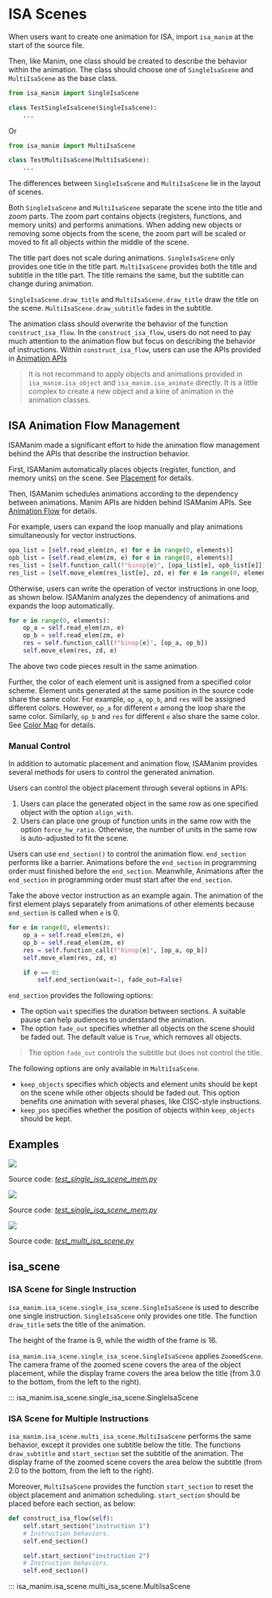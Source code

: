
# ISA Scenes

When users want to create one animation for ISA, import `isa_manim` at the start of the source file.

Then, like Manim, one class should be created to describe the behavior within the animation. The class should choose one of `SingleIsaScene` and `MultiIsaScene` as the base class.

``` python
from isa_manim import SingleIsaScene 

class TestSingleIsaScene(SingleIsaScene):
    ...
```

Or

``` python
from isa_manim import MultiIsaScene

class TestMultiIsaScene(MultiIsaScene):
    ...
```

The differences between `SingleIsaScene` and `MultiIsaScene` lie in the layout of scenes.

Both `SingleIsaScene` and `MultiIsaScene` separate the scene into the title and zoom parts. The zoom part contains objects (registers, functions, and memory units) and performs animations. When adding new objects or removing some objects from the scene, the zoom part will be scaled or moved to fit all objects within the middle of the scene.

The title part does not scale during animations. `SingleIsaScene` only provides one title in the title part. `MultiIsaScene` provides both the title and subtitle in the title part. The title remains the same, but the subtitle can change during animation.

`SingleIsaScene.draw_title` and `MultiIsaScene.draw_title` draw the title on the scene. `MultiIsaScene.draw_subtitle` fades in the subtitle.

The animation class should overwrite the behavior of the function `construct_isa_flow`. In the `construct_isa_flow`, users do not need to pay much attention to the animation flow but focus on describing the behavior of instructions. Within `construct_isa_flow`, users can use the APIs provided in [Animation APIs](02-animation-apis.md)

> It is not recommand to apply objects and animations provided in `isa_manim.isa_object` and `isa_manim.isa_animate` directly. It is a little complex to create a new object and a kine of animation in the animation classes.

## ISA Animation Flow Management

ISAManim made a significant effort to hide the animation flow management behind the APIs that describe the instruction behavior.

First, ISAManim automatically places objects (register, function, and memory units) on the scene. See [Placement](../1-references/30-scene/32-placement.md) for details.

Then, ISAManim schedules animations according to the dependency between animations. Manim APIs are hidden behind ISAManim APIs. See [Animation Flow](../1-references/30-scene/33-animation-flow.md) for details.

For example, users can expand the loop manually and play animations simultaneously for vector instructions.

``` python
opa_list = [self.read_elem(zn, e) for e in range(0, elements)]
opb_list = [self.read_elem(zm, e) for e in range(0, elements)]
res_list = [self.function_call(f"binop{e}", [opa_list[e], opb_list[e]]) for e in range(0, elements)]
res_list = [self.move_elem(res_list[e], zd, e) for e in range(0, elements)]
```

Otherwise, users can write the operation of vector instructions in one loop, as shown below. ISAManim analyzes the dependency of animations and expands the loop automatically.

``` python
for e in range(0, elements):
    op_a = self.read_elem(zn, e)
    op_b = self.read_elem(zm, e)
    res = self.function_call(f"binop{e}", [op_a, op_b])
    self.move_elem(res, zd, e)
```

The above two code pieces result in the same animation.

Further, the color of each element unit is assigned from a specified color scheme. Element units generated at the same position in the source code share the same color. For example, `op_a`, `op_b`, and `res` will be assigned different colors. However, `op_a` for different `e` among the loop share the same color. Similarly, `op_b` and `res` for different `e` also share the same color. See [Color Map](../1-references/30-scene/31-color-map.md) for details.

### Manual Control

In addition to automatic placement and animation flow, ISAManim provides several methods for users to control the generated animation.

Users can control the object placement through several options in APIs:

1. Users can place the generated object in the same row as one specified object with the option `align_with`.
2. Users can place one group of function units in the same row with the option `force_hw_ratio`. Otherwise, the number of units in the same row is auto-adjusted to fit the scene.

Users can use `end_section()` to control the animation flow. `end_section` performs like a barrier. Animations before the `end_section` in programming order must finished before the `end_section`. Meanwhile, Animations after the `end_section` in programming order must start after the `end_section`.

Take the above vector instruction as an example again. The animation of the first element plays separately from animations of other elements because `end_section` is called when `e` is 0.

``` python
for e in range(0, elements):
    op_a = self.read_elem(zn, e)
    op_b = self.read_elem(zm, e)
    res = self.function_call(f"binop{e}", [op_a, op_b])
    self.move_elem(res, zd, e)

    if e == 0:
        self.end_section(wait=1, fade_out=False)
```

`end_section` provides the following options:

- The option `wait` specifies the duration between sections. A suitable pause can help audiences to understand the animation.
- The option `fade_out` specifies whether all objects on the scene should be faded out. The default value is `True`, which removes all objects.

> The option `fade_out` controls the subtitle but does not control the title.

The following options are only available in `MultiIsaScene`.

- `keep_objects` specifies which objects and element units should be kept on the scene while other objects should be faded out. This option benefits one animation with several phases, like CISC-style instructions.
- `keep_pos` specifies whether the position of objects within `keep_objects` should be kept.

## Examples

![](../image/TestSingleIsaScene.gif)

Source code: [*test_single_isa_scene_mem.py*](https://github.com/wangeddie67/isa_manim/blob/main/tests/isa_scene/test_single_isa_scene_mem.py)

![](../image/TestSingleIsaSceneMem.gif)

Source code: [*test_single_isa_scene_mem.py*](https://github.com/wangeddie67/isa_manim/blob/main/tests/isa_scene/test_single_isa_scene_mem.py)

![](../image/TestMultiIsaScene.gif)

Source code: [*test_multi_isa_scene.py*](https://github.com/wangeddie67/isa_manim/blob/main/tests/isa_scene/test_multi_isa_scene.py)

## isa_scene

### ISA Scene for Single Instruction

`isa_manim.isa_scene.single_isa_scene.SingleIsaScene` is used to describe one single instruction. `SingleIsaScene` only provides one title. The function `draw_title` sets the title of the animation.

The height of the frame is 9, while the width of the frame is 16.

`isa_manim.isa_scene.single_isa_scene.SingleIsaScene` applies `ZoomedScene`. The camera frame of the zoomed scene covers the area of the object placement, while the display frame covers the area below the title (from 3.0 to the bottom, from the left to the right).

::: isa_manim.isa_scene.single_isa_scene.SingleIsaScene

### ISA Scene for Multiple Instructions

`isa_manim.isa_scene.multi_isa_scene.MultiIsaScene` performs the same behavior, except it provides one subtitle below the title. The functions `draw_subtitle` and `start_section` set the subtitle of the animation. The display frame of the zoomed scene covers the area below the subtitle (from 2.0 to the bottom, from the left to the right).

Moreover, `MultiIsaScene` provides the function `start_section` to reset the object placement and animation scheduling. `start_section` should be placed before each section, as below:

```python
def construct_isa_flow(self):
    self.start_section("instruction 1")
    # Instruction behaviors.
    self.end_section()

    self.start_section("instruction 2")
    # Instruction behaviors.
    self.end_section()
```

::: isa_manim.isa_scene.multi_isa_scene.MultiIsaScene
